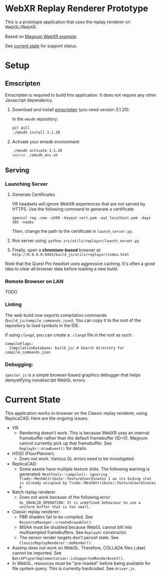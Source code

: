 # WebXR Replay Renderer Prototype

This is a prototype application that uses the replay renderer on WebGL/WebXR.

Based on [Magnum WebXR example](https://magnum.graphics/showcase/webxr/).

See [current state](#current-state) for support status.

# Setup

## Emscripten

Emscripten is required to build this application. It does not require any other Javascript dependency.

1. Download and install [emscripten](https://emscripten.org/docs/getting_started/downloads.html) (you need version 3.1.20).

   In the `emsdk` repository:
   ```bash
   git pull
   ./emsdk install 3.1.20
   ```
2. Activate your emsdk environment
   ```bash
   ./emsdk activate 3.1.20
   source ./emsdk_env.sh
   ```

## Serving

### Launching Server

1. Generate Certificates
   
   VR headsets will *ignore* WebXR experiences that are not served by HTTPS. Use the following command to generate a certificate:

   `openssl req -new -x509 -keyout cert.pem -out localhost.pem -days 365 -nodes`

   Then, change the path to the certificate in `launch_server.py`.

2. Run server using: `python src/utils/replayxr/launch_server.py`

3. Finally, open a **chromium-based** browser at: `http://0.0.0.0:4443/build_js/utils/replayxr/index.html`

Note that the Quest Pro headset uses aggressive caching. It's often a good idea to clear all browser data before loading a new build.

### Remote Browser on LAN

TODO

### Linting

The web build now exports compilation commands (`build_js/compile_commands.json`). You can copy it to the root of the repository to load symbols in the IDE.

If using `clangd`, you can create a `.clangd` file in the root as such:

```
CompileFlags:
  CompilationDatabase: build_js/ # Search directory for compile_commands.json
```

### Debugging:

`spector.js` is a simple browser-based graphics debugger that helps demystifying nondescript WebGL errors.

# Current State

This application works in-browser on the Classic replay renderer, using ReplicaCAD. Here are the ongoing issues:

* VR:
  * Rendering doesn't work. This is because WebXR uses an internal framebuffer rather than the default framebuffer (ID=0). Magnum cannot currently pick up that framebuffer. See `ReplayXr::drawEvent()` for details.
* HSSD (FloorPlanner):
  * Does not work. Various GL errors need to be investigated.
* ReplicaCAD:
  * Some assets have multiple texture slots. The following warning is generated: `MeshTools::compile(): ignoring Trade::MeshAttribute::TextureCoordinates 1 as its biding slot is already occupied by Trade::MeshAttribute::TextureCoordinates 0`
* Batch replay renderer
  * Does not work because of the following error: `GL_INVALID_OPERATION: It is undefined behaviour to use a uniform buffer that is too small.`
* Classic replay renderer:
  * PBR shaders fail to be compiled. See `ResourceManager::createDrawable()`.
  * MSAA must be disabled because WebGL cannot blit into multisampled framebuffers. See `ReplayXr` constructor.
  * The sensor render targets don't persist state. See `ClassicReplayRenderer::doRender()`.
* Assimp does not work on WebGL. Therefore, COLLADA files (.dae) cannot be imported. See `BatchPlayerImplementation::isSupportedRenderAsset()`.
* In WebGL, resources must be "pre-loaded" before being available for file system query. This is currently hardcoded. See `driver.js`.